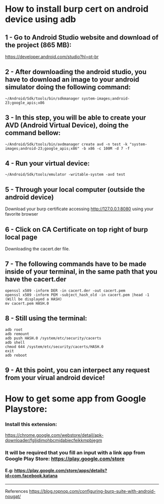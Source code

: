 # How to install burp cert on android device using adb

## 1 - Go to Android Studio website and download of the project (865 MB):
https://developer.android.com/studio?hl=pt-br

## 2 - After downloading the android studio, you have to download an image to your android simulator doing the following command:
```
~/Android/Sdk/tools/bin/sdkmanager system-images;android-23;google_apis;x86
```
## 3 - In this step, you will be able to create your AVD (Android Virtual Device), doing the command bellow:
```
~/Android/Sdk/tools/bin/avdmanager create avd -n test -k "system-images;android-23;google_apis;x86" -b x86 -c 100M -d 7 -f
```
## 4 - Run your virtual device: 
```
~/Android/Sdk/tools/emulator -writable-system -avd test
```
## 5 - Through your local computer (outside the android device) 
Download your burp certificate accessing http://127.0.0.1:8080 using your favorite browser

## 6 - Click on CA Certificate on top right of burp local page
Downloading the cacert.der file.

## 7 - The following commands have to be made inside of your terminal, in the same path that you have the cacert.der
```
openssl x509 -inform DER -in cacert.der -out cacert.pem
openssl x509 -inform PEM -subject_hash_old -in cacert.pem |head -1 (Will be displayed a HASH)
mv cacert.pem HASH.0
```
## 8 - Still using the terminal:
```
adb root
adb remount
adb push HASH.0 /system/etc/security/cacerts
adb shell
chmod 644 /system/etc/security/cacerts/HASH.0
exit
adb reboot
```

## 9 - At this point, you can interpect any request from your virual android device!

# How to get some app from Google Playstore:

### Install this extension:
https://chrome.google.com/webstore/detail/apk-downloader/fgljidimohbcmjdabiecfeikkmpbjegm
### It will be required that you fill an input with a link app from Google Play Store: https://play.google.com/store
#### E.g: https://play.google.com/store/apps/details?id=com.facebook.katana
----
References
https://blog.ropnop.com/configuring-burp-suite-with-android-nougat/




